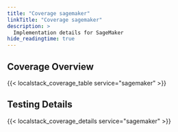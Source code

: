 ```yaml
---
title: "Coverage sagemaker"
linkTitle: "Coverage sagemaker"
description: >
  Implementation details for SageMaker
hide_readingtime: true
---
```


## Coverage Overview
{{< localstack_coverage_table service="sagemaker" >}}

## Testing Details
{{< localstack_coverage_details service="sagemaker" >}}
